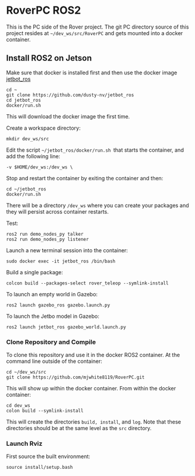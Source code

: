 # RoverPC ROS2 

This is the PC side of the Rover project.  The git PC directory source of this project resides at `~/dev_ws/src/RoverPC` and gets mounted into a docker container.

## Install ROS2 on Jetson
Make sure that docker is installed first and then use the docker image [jetbot_ros](github.com/dusty-nv/jetbot_ros)


    cd ~
    git clone https://github.com/dusty-nv/jetbot_ros
    cd jetbot_ros
    docker/run.sh

This will download the docker image the first time.

Create a workspace directory:

    mkdir dev_ws/src

Edit the script `~/jetbot_ros/docker/run.sh `that starts the container, and add the following line:

    -v $HOME/dev_ws:/dev_ws \

Stop and restart the container by exiting the container and then:

    cd ~/jetbot_ros
    docker/run.sh

There will be a directory `/dev_ws` where you can create your packages and they will persist across container restarts.    

Test:

    ros2 run demo_nodes_py talker
    ros2 run demo_nodes_py listener
    
Launch a new terminal session into the container:

    sudo docker exec -it jetbot_ros /bin/bash      

Build a single package:

    colcon build --packages-select rover_teleop --symlink-install

To launch an empty world in Gazebo:

    ros2 launch gazebo_ros gazebo.launch.py

To launch the Jetbo model in Gazebo:

    ros2 launch jetbot_ros gazebo_world.launch.py



### Clone Repository and Compile

To clone this repository and use it in the docker ROS2 container.  At the command line outside of the container:

    cd ~/dev_ws/src
    git clone https://github.com/mjwhite8119/RoverPC.git

This will show up within the docker container.  From within the docker container:

    cd dev_ws
    colon build --symlink-install

This will create the directories `build, install`, and `log`.  Note that these directories should be at the same level as the `src` directory.  
    
### Launch Rviz

First source the built environment:

    source install/setup.bash
